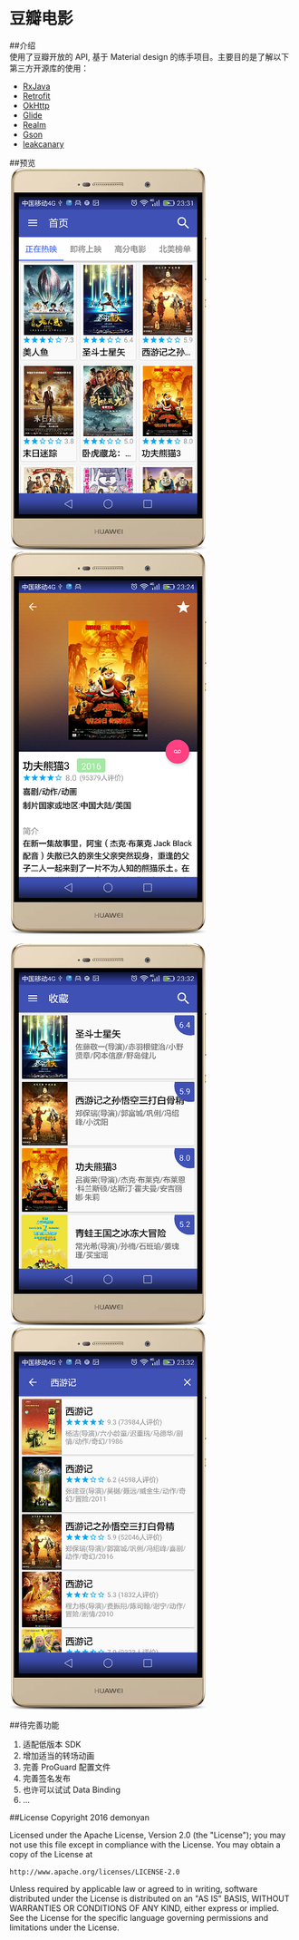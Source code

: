 # 豆瓣电影
##介绍  
使用了豆瓣开放的 API, 基于 Material design 的练手项目。主要目的是了解以下第三方开源库的使用：  
- [RxJava](https://github.com/ReactiveX/RxJava)  
- [Retrofit](https://github.com/square/retrofit)  
- [OkHttp](https://github.com/square/okhttp)  
- [Glide](https://github.com/bumptech/glide)  
- [Realm](https://github.com/realm/realm-java)  
- [Gson](https://github.com/google/gson)  
- [leakcanary](https://github.com/square/leakcanary)

##预览  
![mainpage](https://github.com/demonyan/douban-movie/blob/master/screenshots/mainpage.png) ![subject](https://github.com/demonyan/douban-movie/blob/master/screenshots/subject.png)  

![favorite](https://github.com/demonyan/douban-movie/blob/master/screenshots/favorite.png) ![search](https://github.com/demonyan/douban-movie/blob/master/screenshots/search.png)  

##待完善功能
1. 适配低版本 SDK
2. 增加适当的转场动画
3. 完善 ProGuard 配置文件
4. 完善签名发布
5. 也许可以试试 Data Binding
6. ...

##License
Copyright 2016 demonyan

Licensed under the Apache License, Version 2.0 (the "License"); you may not use this file except in compliance with the License.
You may obtain a copy of the License at

    http://www.apache.org/licenses/LICENSE-2.0

Unless required by applicable law or agreed to in writing, software
distributed under the License is distributed on an "AS IS" BASIS,
WITHOUT WARRANTIES OR CONDITIONS OF ANY KIND, either express or implied.
See the License for the specific language governing permissions and
limitations under the License.
